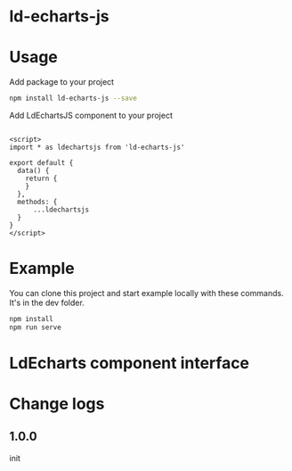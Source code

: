 
# ld-echarts-js

# Usage

Add package to your project

```bash
npm install ld-echarts-js --save
```

Add LdEchartsJS component to your project

```vue

<script>
import * as ldechartsjs from 'ld-echarts-js'

export default {
  data() {
    return {
    }
  },
  methods: {
	  ...ldechartsjs
  }
}
</script>
```

# Example

You can clone this project and start example locally with these commands. It's in the dev folder.

```bash
npm install
npm run serve
```

# LdEcharts component interface


# Change logs

## 1.0.0
init


